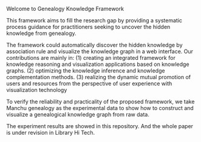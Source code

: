 Welcome to Genealogy Knowledge Framework

This framework aims to fill the research gap by providing a systematic process guidance for practitioners seeking to uncover the hidden knowledge from genealogy.

The framework could automatically discover the hidden knowledge by association rule and visualize the knowledge graph in a web interface. Our contributions are mainly in:
(1) creating an integrated framework for knowledge reasoning and visualization applications based on knowledge graphs.
(2) optimizing the knowledge inference and knowledge complementation methods.
(3) realizing the dynamic mutual promotion of users and resources from the perspective of user experience with visualization technology

To verify the reliability and practicality of the proposed framework, we take Manchu genealogy as the experimental data to show how to construct and visualize a genealogical knowledge graph from raw data. 

The experiment results are showed in this repository. And the whole paper is under revision in Library Hi Tech.
